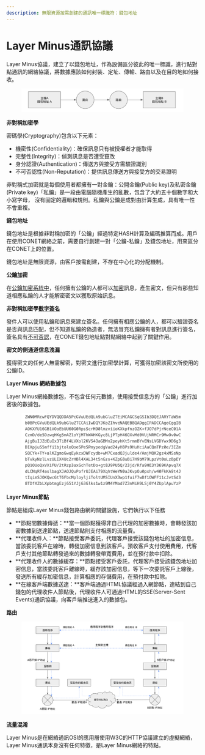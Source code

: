 ```yaml
---
description: 無限資源按需創建的通訊唯一標識符：錢包地址
---
```


# Layer Minus通訊協議

Layer Minus協議，建立了以錢包地址，作為設備區分彼此的唯一標識，進行點對點通訊的網絡協議，將數據應該如何封裝、定址、傳輸、路由以及在目的地如何接收。

<figure><img src="../../.gitbook/assets/image (4).png" alt=""><figcaption></figcaption></figure>

**非對稱加密學**

密碼學(Cryptography)包含以下元素：

* 機密性(Confidentiality)：確保訊息只有被授權者才能取得
* 完整性(Integrity)：偵測訊息是否遭受竄改
* 身分認證(Authentication)：傳送方與接受方需驗證識別
* 不可否認性(Non-Reputation)：提供訊息傳送方與接受方的交易證明

非對稱式加密就是每個使用者都擁有一對金鑰：公開金鑰(Public key)及私密金鑰(Private key)「私鑰」是一段由電腦隨機產生的亂數，包含了大約五十個數字和大小寫字母， 沒有固定的邏輯和規則。私鑰與公鑰是成對由計算生成，具有唯一性不會重複。

**錢包地址**

錢包地址是根據非對稱加密的「公鑰」經過特定HASH計算及編碼推算而成。用戶在使用CONET網絡之前，需要自行創建一對「公鑰-私鑰」及錢包地址，用來區分在CONET上的位置。

錢包地址是無限資源，由客戶按需創建，不存在中心化的分配機制。

**公鑰加密**

在[公鑰加密系統中](https://cacr.uwaterloo.ca/hac/about/chap8.pdf)，任何擁有公鑰的人都可以[加密](https://en.wikipedia.org/wiki/Encryption)訊息，產生密文，但只有那些知道相應私鑰的人才能解密密文以獲取原始訊息。

**非對稱加密學**[**數字簽名**](https://en.wikipedia.org/wiki/Digital\_signature)

發件人可以使用私鑰和訊息來建立簽名。任何擁有相應公鑰的人，都可以驗證簽名是否與訊息匹配，但不知道私鑰的偽造者，無法冒充私鑰擁有者對訊息進行簽名，簽名具有[不可否認](https://en.wikipedia.org/wiki/Non-repudiation)，在CONET錢包地址點對點網絡中起到了關鍵作用。

**密文的側通道信息洩漏**

獲得密文的任何人無需解密，對密文進行加密學計算，可獲得加密該密文所使用的公鑰ID。

**Layer Minus 網絡數據包**

Layer Minus網絡數據包，不包含任何元數據，使用接受信息方的「公鑰」進行加密後的數據包。

<figure><img src="../../.gitbook/assets/image (5).png" alt=""><figcaption></figcaption></figure>

**Layer Minus節點**

節點是組成Layer Minus錢包路由網的關鍵設施，它們執行以下任務

* **節點間數據傳遞：**當一個節點獲得非自己代理的加密數據時，會轉發該加密數據到送達節點，送達節點則支付相應的流量費。
* **代理收件人：**節點接受客戶委託，代理客戶接受該錢包地址的加密信息，當該委託客戶在線時，轉發加密信息到該客戶。預收客戶支付使用費用，代客戶支付其他節點轉發過來的數據轉發帶寬費用，並在預付款中扣除。
* **代理收件人的數據緩存：**節點接受客戶委託，代理客戶接受該錢包地址加密信息，當該委託客戶離線時，緩存該加密信息，等下一次委託客戶上線後，發送所有緩存加密信息，計算相應的存儲費用，在預付款中扣除。
* **在線客戶端數據送達：**客戶端通過HTML協議經過入網節點，連結到自己錢包的代理收件人節點後，代理收件人可通過HTML的SSE(Server-Sent Events)通訊協議，向客戶端推送進入的數據包。

**路由**

<figure><img src="../../.gitbook/assets/image (6).png" alt=""><figcaption></figcaption></figure>

**流量混淆**

Layer Minus是在網絡通訊OSI的應用層使用W3C的HTTP協議建立的虛擬網絡，Layer Minus通訊本身沒有任何特徵，是Layer Minus網絡的特點。
